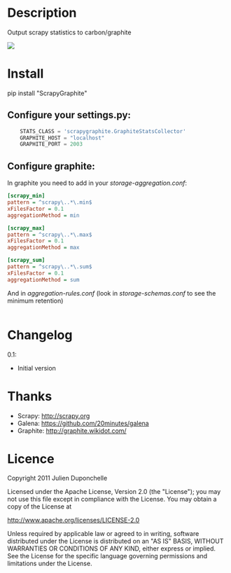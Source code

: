 Description
===========
Output scrapy statistics to carbon/graphite

<img src="http://github.com/noplay/scrapy-graphite/blob/master/img/folder.png?raw=true"/>

Install
=======
   pip install "ScrapyGraphite"

Configure your settings.py:
----------------------------

```python
    STATS_CLASS = 'scrapygraphite.GraphiteStatsCollector'
    GRAPHITE_HOST = "localhost"
    GRAPHITE_PORT = 2003
```


Configure graphite:
-------------------

In graphite you need to add in your *storage-aggregation.conf*:

```ini
[scrapy_min]
pattern = ^scrapy\..*\.min$
xFilesFactor = 0.1
aggregationMethod = min

[scrapy_max]
pattern = ^scrapy\..*\.max$
xFilesFactor = 0.1
aggregationMethod = max

[scrapy_sum]
pattern = ^scrapy\..*\.sum$
xFilesFactor = 0.1
aggregationMethod = sum
```

And in *aggregation-rules.conf*  (look in *storage-schemas.conf* to see the minimum retention)

```ini
```

Changelog
=========

0.1:

 * Initial version


Thanks
========

* Scrapy: http://scrapy.org
* Galena: https://github.com/20minutes/galena
* Graphite: http://graphite.wikidot.com/

Licence
=======
Copyright 2011 Julien Duponchelle

Licensed under the Apache License, Version 2.0 (the "License");
you may not use this file except in compliance with the License.
You may obtain a copy of the License at

http://www.apache.org/licenses/LICENSE-2.0

Unless required by applicable law or agreed to in writing, software
distributed under the License is distributed on an "AS IS" BASIS,
WITHOUT WARRANTIES OR CONDITIONS OF ANY KIND, either express or implied.
See the License for the specific language governing permissions and
limitations under the License.
